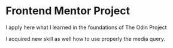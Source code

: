 # Frontend Mentor Project

I apply here what I learned in the foundations of The Odin Project

I acquired new skill as well how to use properly the media query.
